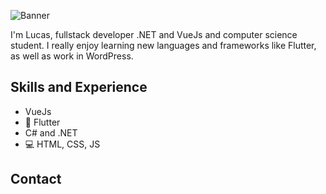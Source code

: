 ![Banner](https://imgur.com/bSQDEI5)

I'm Lucas, fullstack developer .NET and VueJs and computer science student. I really enjoy learning new languages and frameworks like Flutter, as well as work in WordPress.

## Skills and Experience
*   VueJs
* 📱 Flutter
* C# and .NET
* 💻 HTML, CSS, JS

## Contact


